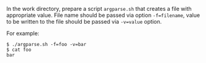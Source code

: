 In the work directory, prepare a script `argparse.sh` that creates a file with appropriate value. File name should be passed via option `-f=filename`, value to be written to the file should be passed via `-v=value` option.

For example:
```
$ ./argparse.sh -f=foo -v=bar
$ cat foo
bar
```


